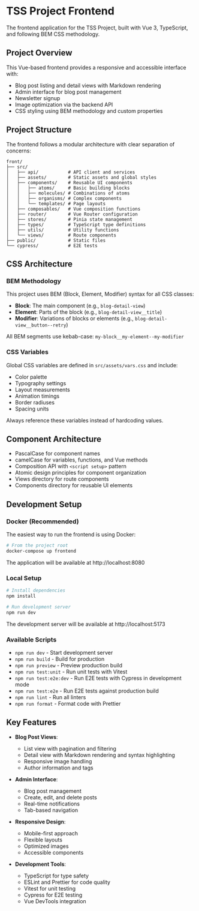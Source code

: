# TSS Project Frontend

The frontend application for the TSS Project, built with Vue 3, TypeScript, and following BEM CSS methodology.

## Project Overview

This Vue-based frontend provides a responsive and accessible interface with:

- Blog post listing and detail views with Markdown rendering
- Admin interface for blog post management
- Newsletter signup
- Image optimization via the backend API
- CSS styling using BEM methodology and custom properties

## Project Structure

The frontend follows a modular architecture with clear separation of concerns:

```
front/
├── src/
│   ├── api/           # API client and services
│   ├── assets/        # Static assets and global styles
│   ├── components/    # Reusable UI components
│   │   ├── atoms/     # Basic building blocks
│   │   ├── molecules/ # Combinations of atoms
│   │   ├── organisms/ # Complex components
│   │   └── templates/ # Page layouts
│   ├── composables/   # Vue composition functions
│   ├── router/        # Vue Router configuration
│   ├── stores/        # Pinia state management
│   ├── types/         # TypeScript type definitions
│   ├── utils/         # Utility functions
│   └── views/         # Route components
├── public/            # Static files
└── cypress/           # E2E tests
```

## CSS Architecture

### BEM Methodology

This project uses BEM (Block, Element, Modifier) syntax for all CSS classes:

- **Block**: The main component (e.g., `blog-detail-view`)
- **Element**: Parts of the block (e.g., `blog-detail-view__title`)
- **Modifier**: Variations of blocks or elements (e.g., `blog-detail-view__button--retry`)

All BEM segments use kebab-case: `my-block__my-element--my-modifier`

### CSS Variables

Global CSS variables are defined in `src/assets/vars.css` and include:

- Color palette
- Typography settings
- Layout measurements
- Animation timings
- Border radiuses
- Spacing units

Always reference these variables instead of hardcoding values.

## Component Architecture

- PascalCase for component names
- camelCase for variables, functions, and Vue methods
- Composition API with `<script setup>` pattern
- Atomic design principles for component organization
- Views directory for route components
- Components directory for reusable UI elements

## Development Setup

### Docker (Recommended)

The easiest way to run the frontend is using Docker:

```sh
# From the project root
docker-compose up frontend
```

The application will be available at http://localhost:8080

### Local Setup

```sh
# Install dependencies
npm install

# Run development server
npm run dev
```

The development server will be available at http://localhost:5173

### Available Scripts

- `npm run dev` - Start development server
- `npm run build` - Build for production
- `npm run preview` - Preview production build
- `npm run test:unit` - Run unit tests with Vitest
- `npm run test:e2e:dev` - Run E2E tests with Cypress in development mode
- `npm run test:e2e` - Run E2E tests against production build
- `npm run lint` - Run all linters
- `npm run format` - Format code with Prettier

## Key Features

- **Blog Post Views**: 
  - List view with pagination and filtering
  - Detail view with Markdown rendering and syntax highlighting
  - Responsive image handling
  - Author information and tags

- **Admin Interface**:
  - Blog post management
  - Create, edit, and delete posts
  - Real-time notifications
  - Tab-based navigation

- **Responsive Design**:
  - Mobile-first approach
  - Flexible layouts
  - Optimized images
  - Accessible components

- **Development Tools**:
  - TypeScript for type safety
  - ESLint and Prettier for code quality
  - Vitest for unit testing
  - Cypress for E2E testing
  - Vue DevTools integration
